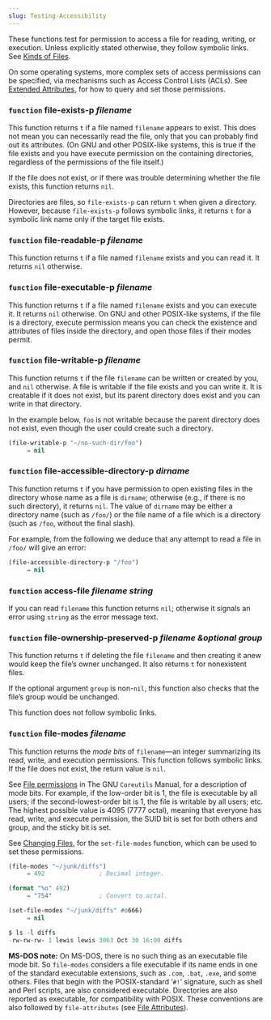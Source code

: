 ```yaml
---
slug: Testing-Accessibility
---
```


These functions test for permission to access a file for reading, writing, or execution. Unless explicitly stated otherwise, they follow symbolic links. See [Kinds of Files](/docs/elisp/Kinds-of-Files).

On some operating systems, more complex sets of access permissions can be specified, via mechanisms such as Access Control Lists (ACLs). See [Extended Attributes](/docs/elisp/Extended-Attributes), for how to query and set those permissions.

### <span className="tag function">`function`</span> **file-exists-p** *filename*

This function returns `t` if a file named `filename` appears to exist. This does not mean you can necessarily read the file, only that you can probably find out its attributes. (On GNU and other POSIX-like systems, this is true if the file exists and you have execute permission on the containing directories, regardless of the permissions of the file itself.)

If the file does not exist, or if there was trouble determining whether the file exists, this function returns `nil`.

Directories are files, so `file-exists-p` can return `t` when given a directory. However, because `file-exists-p` follows symbolic links, it returns `t` for a symbolic link name only if the target file exists.

### <span className="tag function">`function`</span> **file-readable-p** *filename*

This function returns `t` if a file named `filename` exists and you can read it. It returns `nil` otherwise.

### <span className="tag function">`function`</span> **file-executable-p** *filename*

This function returns `t` if a file named `filename` exists and you can execute it. It returns `nil` otherwise. On GNU and other POSIX-like systems, if the file is a directory, execute permission means you can check the existence and attributes of files inside the directory, and open those files if their modes permit.

### <span className="tag function">`function`</span> **file-writable-p** *filename*

This function returns `t` if the file `filename` can be written or created by you, and `nil` otherwise. A file is writable if the file exists and you can write it. It is creatable if it does not exist, but its parent directory does exist and you can write in that directory.

In the example below, `foo` is not writable because the parent directory does not exist, even though the user could create such a directory.

```lisp
(file-writable-p "~/no-such-dir/foo")
     ⇒ nil
```

### <span className="tag function">`function`</span> **file-accessible-directory-p** *dirname*

This function returns `t` if you have permission to open existing files in the directory whose name as a file is `dirname`; otherwise (e.g., if there is no such directory), it returns `nil`. The value of `dirname` may be either a directory name (such as `/foo/`) or the file name of a file which is a directory (such as `/foo`, without the final slash).

For example, from the following we deduce that any attempt to read a file in `/foo/` will give an error:

```lisp
(file-accessible-directory-p "/foo")
     ⇒ nil
```

### <span className="tag function">`function`</span> **access-file** *filename string*

If you can read `filename` this function returns `nil`; otherwise it signals an error using `string` as the error message text.

### <span className="tag function">`function`</span> **file-ownership-preserved-p** *filename \&optional group*

This function returns `t` if deleting the file `filename` and then creating it anew would keep the file’s owner unchanged. It also returns `t` for nonexistent files.

If the optional argument `group` is non-`nil`, this function also checks that the file’s group would be unchanged.

This function does not follow symbolic links.

### <span className="tag function">`function`</span> **file-modes** *filename*

This function returns the *mode bits* of `filename`—an integer summarizing its read, write, and execution permissions. This function follows symbolic links. If the file does not exist, the return value is `nil`.

See [File permissions](https://www.gnu.org/software/coreutils/manual/coreutils#File-permissions) in The GNU `Coreutils` Manual, for a description of mode bits. For example, if the low-order bit is 1, the file is executable by all users; if the second-lowest-order bit is 1, the file is writable by all users; etc. The highest possible value is 4095 (7777 octal), meaning that everyone has read, write, and execute permission, the SUID bit is set for both others and group, and the sticky bit is set.

See [Changing Files](/docs/elisp/Changing-Files), for the `set-file-modes` function, which can be used to set these permissions.

```lisp
(file-modes "~/junk/diffs")
     ⇒ 492               ; Decimal integer.
```

```lisp
(format "%o" 492)
     ⇒ "754"             ; Convert to octal.
```



```lisp
(set-file-modes "~/junk/diffs" #o666)
     ⇒ nil
```



```lisp
$ ls -l diffs
-rw-rw-rw- 1 lewis lewis 3063 Oct 30 16:00 diffs
```

**MS-DOS note:** On MS-DOS, there is no such thing as an executable file mode bit. So `file-modes` considers a file executable if its name ends in one of the standard executable extensions, such as `.com`, `.bat`, `.exe`, and some others. Files that begin with the POSIX-standard ‘`#!`’ signature, such as shell and Perl scripts, are also considered executable. Directories are also reported as executable, for compatibility with POSIX. These conventions are also followed by `file-attributes` (see [File Attributes](/docs/elisp/File-Attributes)).
